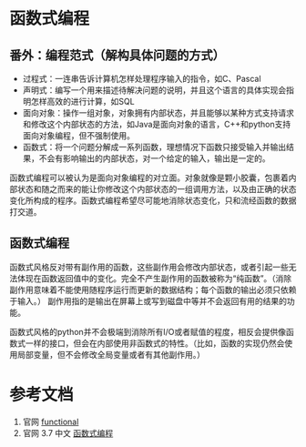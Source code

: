 # 函数式编程
## 番外：编程范式（解构具体问题的方式）
- 过程式：一连串告诉计算机怎样处理程序输入的指令，如C、Pascal
- 声明式：编写一个用来描述待解决问题的说明，并且这个语言的具体实现会指明怎样高效的进行计算，如SQL
- 面向对象：操作一组对象，对象拥有内部状态，并且能够以某种方式支持请求和修改这个内部状态的方法，如Java是面向对象的语言，C++和python支持面向对象编程，但不强制使用。
- 函数式：将一个问题分解成一系列函数，理想情况下函数只接受输入并输出结果，不会有影响输出的内部状态，对一个给定的输入，输出是一定的。

函数式编程可以被认为是面向对象编程的对立面。对象就像是颗小胶囊，包裹着内部状态和随之而来的能让你修改这个内部状态的一组调用方法，以及由正确的状态变化所构成的程序。函数式编程希望尽可能地消除状态变化，只和流经函数的数据打交道。

## 函数式编程
函数式风格反对带有副作用的函数，这些副作用会修改内部状态，或者引起一些无法体现在函数返回值中的变化。完全不产生副作用的函数被称为“纯函数”。（消除副作用意味着不能使用随程序运行而更新的数据结构；每个函数的输出必须只依赖于输入。）
副作用指的是输出在屏幕上或写到磁盘中等并不会返回有用的结果的功能。

函数式风格的python并不会极端到消除所有I/O或者赋值的程度，相反会提供像函数式一样的接口，但会在内部使用非函数式的特性。（比如，函数的实现仍然会使用局部变量，但不会修改全局变量或者有其他副作用。）


# 参考文档
1. 官网 [functional](https://docs.python.org/3.5/howto/functional.html)
2. 官网 3.7 中文 [函数式编程](https://docs.python.org/zh-cn/3.7/howto/functional.html)